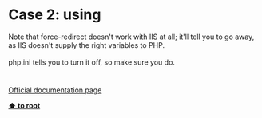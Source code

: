 # Case 2: using 




<div class="phpcode"><span class="html">
Note that force-redirect doesn&apos;t work with IIS at all; it&apos;ll tell you to go away, as IIS doesn&apos;t supply the right variables to PHP.<br><br>php.ini tells you to turn it off, so make sure you do.</span>
</div>
  

#

[Official documentation page](https://www.php.net/manual/en/security.cgi-bin.force-redirect.php)

**[⬆ to root](/)**